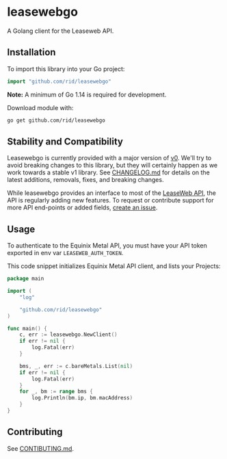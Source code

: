 # leasewebgo

A Golang client for the Leaseweb API.

## Installation

To import this library into your Go project:

```go
import "github.com/rid/leasewebgo"
```

**Note:** A minimum of Go 1.14 is required for development.

Download module  with:

```sh
go get github.com/rid/leasewebgo
```

## Stability and Compatibility

Leasewebgo is currently provided with a major version of [v0](https://blog.golang.org/v2-go-modules). We'll try to avoid breaking changes to this library, but they will certainly happen as we work towards a stable v1 library. See [CHANGELOG.md](CHANGELOG.md) for details on the latest additions, removals, fixes, and breaking changes.

While leasewebgo provides an interface to most of the [LeaseWeb API](https://developer.leaseweb.com/), the API is regularly adding new features. To request or contribute support for more API end-points or added fields, [create an issue](https://github.com/Rid/leasewebgo/issues/new).

## Usage

To authenticate to the Equinix Metal API, you must have your API token exported in env var `LEASEWEB_AUTH_TOKEN`.

This code snippet initializes Equinix Metal API client, and lists your Projects:

```go
package main

import (
	"log"

	"github.com/rid/leasewebgo"
)

func main() {
	c, err := leasewebgo.NewClient()
	if err != nil {
		log.Fatal(err)
	}

	bms, _, err := c.bareMetals.List(nil)
	if err != nil {
		log.Fatal(err)
	}
	for _, bm := range bms {
		log.Println(bm.ip, bm.macAddress)
	}
}

```

## Contributing

See [CONTIBUTING.md](CONTRIBUTING.md).
